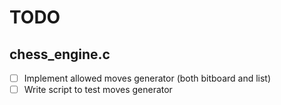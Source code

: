 # TODO

## chess_engine.c

- [ ] Implement allowed moves generator (both bitboard and list)
- [ ] Write script to test moves generator
